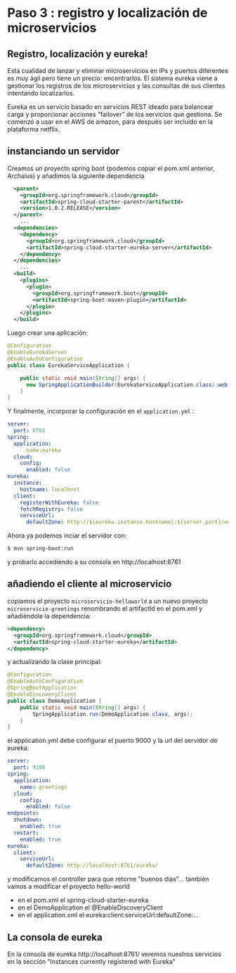 # Paso 3 : registro y localización de microservicios
## Registro, localización y eureka!
Esta cualidad de lanzar y eliminar microservicios en IPs y puertos diferentes es muy ágil pero tiene un precio: encontrarlos. El sistema eureka viene a gestionar los registros de los microservicios y las consultas de sus clientes intentando localizarlos.

Eureka es un servicio basado en servicios REST ideado para balancear carga y proporcionar acciones “failover” de los servicios que gestiona. Se comenzó a usar en el AWS de amazon, para después ser incluido en la plataforma netflix.
## instanciando un servidor
Creamos un proyecto spring boot (podemos copiar el pom.xml anterior, Archaius) y añadimos la siguiente dependencia
```xml
  <parent>
    <groupId>org.springframework.cloud</groupId>
    <artifactId>spring-cloud-starter-parent</artifactId>
    <version>1.0.2.RELEASE</version>
  </parent>
    ...
  <dependencies>
    <dependency>
      <groupId>org.springframework.cloud</groupId>
      <artifactId>spring-cloud-starter-eureka-server</artifactId>
    </dependency>
  </dependencies>
    ... 
  <build>
    <plugins>
      <plugin>
        <groupId>org.springframework.boot</groupId>
        <artifactId>spring-boot-maven-plugin</artifactId>
      </plugin>
    </plugins>
  </build>

```
Luego crear una aplicación:
```java
@Configuration
@EnableEurekaServer
@EnableAutoConfiguration
public class EurekaServiceApplication {

    public static void main(String[] args) {
      new SpringApplicationBuilder(EurekaServiceApplication.class).web(true).run(args);
    }
}
```
Y finalmente, incorporar la configuración en el ```application.yml``` :
```yml
server:
  port: 8761
spring:
  application:
      name:eureka
  cloud:
    config:
      enabled: false
eureka:
  instance:
    hostname: localhost
  client:
    registerWithEureka: false
    fetchRegistry: false
    serviceUrl:
      defaultZone: http://${eureka.instance.hostname}:${server.port}/eureka/
```
Ahora ya podemos inciar el servidor con:
```sh
$ mvn spring-boot:run
```
y probarlo accediendo a su consola en http://localhost:8761

## añadiendo el cliente al microservicio
copiamos el proyecto ```microservicio-helloworld``` a un nuevo proyecto ```microservicio-greetings``` renombrando el artifactId en el pom.xml y añadiéndole la dependencia:
```xml
<dependency>
  <groupId>org.springframework.cloud</groupId>
  <artifactId>spring-cloud-starter-eureka</artifactId>
</dependency>
```
y actualizando la clase principal:
```java
@Configuration
@EnableAutoConfiguration
@SpringBootApplication
@EnableDiscoveryClient
public class DemoApplication {
    public static void main(String[] args) {
        SpringApplication.run(DemoApplication.class, args);
    }
}
```
el application.yml debe configurar el puerto 9000 y la url del servidor de eureka:
```yml
server:
  port: 9100
spring:
  application:
    name: greetings
  cloud:
    config:
      enabled: false
endpoints:
  shutdown:
    enabled: true
  restart:
    enabled: true
eureka:
  client:
    serviceUrl:
      defaultZone: http://localhost:8761/eureka/

```
y modificamos el controller para que retorne "buenos dias"...
también vamos a modificar el proyecto hello-world
 - en el pom.xml el spring-cloud-starter-eureka
 - en el DemoApplication el @EnableDiscoveryClient
 - en el application.xml el eureka:client:serviceUrl:defaultZone:...

## La consola de eureka
En la consola de eureka http://localhost:8761/ veremos nuestros servicios en la sección "Instances currently registered with Eureka"